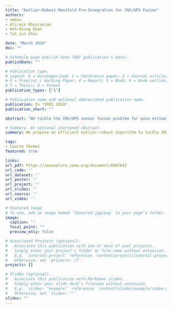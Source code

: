 ```yaml
---
title: "Outlier-Robust Manifold Pre-Integration for INS/GPS Fusion"
authors:
- admin
- Alireza Khosravian
- Anh-Dzung Doan
- Tat-Jun Chin

date: "March 2019"
doi: ""

# Schedule page publish date (NOT publication's date).
publishDate: ""

# Publication type.
# Legend: 0 = Uncategorized; 1 = Conference paper; 2 = Journal article;
# 3 = Preprint / Working Paper; 4 = Report; 5 = Book; 6 = Book section;
# 7 = Thesis; 8 = Patent
publication_types: ["1"]

# Publication name and optional abbreviated publication name.
publication: In *IROS 2019*
publication_short: ""

abstract: "We tackle the INS/GPS sensor fusion problem for pose estimation, particularly in the common setting where the INS components (IMU and magnetometer) function at much higher frequencies than GPS, and where the magnetometer and GPS are prone to giving erroneous measurements (outliers) due to magnetic disturbances and glitches. Our main contribution is a novel non-linear optimization framework that (1) fuses pre-integrated IMU and magnetometer measurements with GPS, in a manner that respects the manifold structure of the state space; and (2) supports the usage of robust norms and efficient large scale optimization to effectively mitigate the effects of outliers. Through extensive experiments, we demonstrate the superior accuracy and robustness of our approach over filtering methods (which are customarily applied in the target setting) with minimal impact to computational efficiency. Our work further illustrates the strength of optimization approaches in state estimation problems and paves the way for their adoption in the control and navigation communities."

# Summary. An optional shortened abstract.
summary: We propose an efficient outlier-robust algorithm to tackle INS and GPS sensor fusion problem for pose estimation.

tags:
- Source Themes
featured: true

links:
url_pdf: https://ieeexplore.ieee.org/document/8967643
url_code: ''
url_dataset: ''
url_poster: ''
url_project: ''
url_slides: ''
url_source: ''
url_video: ''

# Featured image
# To use, add an image named `featured.jpg/png` to your page's folder. 
image:
  caption: ''
  focal_point: ""
  preview_only: false

# Associated Projects (optional).
#   Associate this publication with one or more of your projects.
#   Simply enter your project's folder or file name without extension.
#   E.g. `internal-project` references `content/project/internal-project/index.md`.
#   Otherwise, set `projects: []`.
projects: []

# Slides (optional).
#   Associate this publication with Markdown slides.
#   Simply enter your slide deck's filename without extension.
#   E.g. `slides: "example"` references `content/slides/example/index.md`.
#   Otherwise, set `slides: ""`.
slides: ""
---
```




